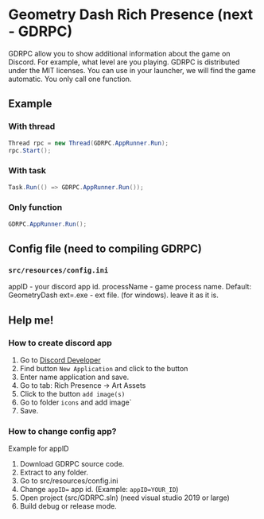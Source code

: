 # Geometry Dash Rich Presence (next - GDRPC)
GDRPC allow you to show additional information about the game on Discord. For example, what level are you playing. GDRPC is distributed under the MIT licenses. You can use in your launcher, we will find the game automatic. 
You only call one function.

## Example
### With thread
```c#
Thread rpc = new Thread(GDRPC.AppRunner.Run);
rpc.Start();
```
### With task
```c#
Task.Run(() => GDRPC.AppRunner.Run());
```
### Only function
```c#
GDRPC.AppRunner.Run();
```

## Config file (need to compiling GDRPC)
### `src/resources/config.ini`
appID - your discord app id.
processName - game process name. Default: GeometryDash
ext=.exe - ext file. (for windows). leave it as it is.

## Help me!
### How to create discord app
1. Go to [Discord Developer](https://discord.com/developers/applications)
2. Find button `New Application` and click to the button
3. Enter name application and save.
4. Go to tab: Rich Presence -> Art Assets
5. Click to the button `add image(s)`
6. Go to folder `icons` and add image`
7. Save.

### How to change config app?
Example for appID
1. Download GDRPC source code.
2. Extract to any folder.
3. Go to src/resources/config.ini
4. Change `appID=` app id. (Example: `appID=YOUR_ID`)
5. Open project (src/GDRPC.sln) (need visual studio 2019 or large)
6. Build debug or release mode.
